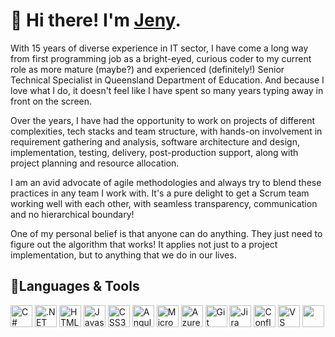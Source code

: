 # 👋 Hi there! I'm [Jeny](https://www.linkedin.com/in/jamatya/).

With 15 years of diverse experience in IT sector, I have come a long way from first programming job as a bright-eyed, curious coder to my current role as more mature (maybe?) and experienced (definitely!) Senior Technical Specialist in Queensland Department of Education. And because I love what I do, it doesn't feel like I have spent so many years typing away in front on the screen. 

Over the years, I have had the opportunity to work on projects of different complexities, tech stacks and team structure, with hands-on involvement in requirement gathering and analysis, software architecture and design, implementation, testing, delivery, post-production support, along with project planning and resource allocation. 

I am an avid advocate of agile methodologies and always try to blend these practices in any team I work with. It's a pure delight to get a Scrum team working well with each other, with seamless transparency, communication and no hierarchical boundary!

One of my personal belief is that anyone can do anything. They just need to figure out the algorithm that works! It applies not just to a project implementation, but to anything that we do in our lives.

## 🔭Languages & Tools
<p>  
  <img src="https://cdn.jsdelivr.net/gh/devicons/devicon/icons/csharp/csharp-original.svg" alt="C#" width="35" height="35" />  
  <img src="https://cdn.jsdelivr.net/gh/devicons/devicon/icons/dotnetcore/dotnetcore-plain.svg" alt=".NET Core" width="35" height="35" />   
  <img src="https://cdn.jsdelivr.net/gh/devicons/devicon/icons/html5/html5-plain-wordmark.svg" alt="HTML5" width="35" height="35" />          
  <img src="https://cdn.jsdelivr.net/gh/devicons/devicon/icons/javascript/javascript-original.svg" alt="Javascript" width="35" height="35" />     
  <img src="https://cdn.jsdelivr.net/gh/devicons/devicon/icons/css3/css3-original.svg" alt="CSS3" width="35" height="35" />          
  <img src="https://cdn.jsdelivr.net/gh/devicons/devicon/icons/angularjs/angularjs-original.svg" alt="Angular" width="35" height="35" />    
  <img src="https://cdn.jsdelivr.net/gh/devicons/devicon/icons/microsoftsqlserver/microsoftsqlserver-plain-wordmark.svg" alt="Microsoft SQL Server" width="35" height="35" />    
  <img src="https://cdn.jsdelivr.net/gh/devicons/devicon/icons/azure/azure-original.svg" alt="Azure" width="35" height="35" /> 
  <img src="https://cdn.jsdelivr.net/gh/devicons/devicon/icons/git/git-original.svg" alt="Git" width="35" height="35" />    
  <img src="https://cdn.jsdelivr.net/gh/devicons/devicon/icons/jira/jira-original-wordmark.svg" alt="Jira" width="35" height="35" />
  <img src="https://cdn.jsdelivr.net/gh/devicons/devicon/icons/confluence/confluence-original-wordmark.svg" alt="Confluence"  width="35" height="35" />
  <img src="https://cdn.jsdelivr.net/gh/devicons/devicon/icons/vscode/vscode-original.svg" alt="VS Code" width="35" height="35" />
  <img src="https://cdn.jsdelivr.net/gh/devicons/devicon/icons/typescript/typescript-original.svg"  width="35" height="35" />  
</p>

<!--
**jamatya/jamatya** is a ✨ _special_ ✨ repository because its `README.md` (this file) appears on your GitHub profile.

Here are some ideas to get you started:

- 🔭 I’m currently working on ...
- 🌱 I’m currently learning ...
- 👯 I’m looking to collaborate on ...
- 🤔 I’m looking for help with ...
- 💬 Ask me about ...
- 📫 How to reach me: ...
- 😄 Pronouns: ...
- ⚡ Fun fact: ...
-->
